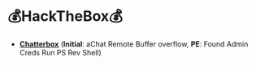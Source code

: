 # :moneybag:HackTheBox:moneybag:

- [**<u>Chatterbox</u>**](./writeups/chatterbox.md) (**Initial**: aChat Remote Buffer overflow, **PE**: Found Admin Creds Run PS Rev Shell)

